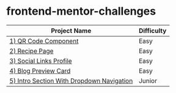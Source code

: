 # frontend-mentor-challenges

| Project Name                                                                                                             | Difficulty |
| ------------------------------------------------------------------------------------------------------------------------ | ---------- |
| [1) QR Code Component](https://beautiful-taffy-1baac0.netlify.app/)                                                      | Easy       |
| [2) Recipe Page](https://tangerine-pavlova-e98c41.netlify.app/)                                                          | Easy       |
| [3) Social Links Profile](https://66d5ace4d92965094457092e--fastidious-stroopwafel-1ef3c2.netlify.app/)                  | Easy       |
| [4) Blog Preview Card](https://66d5c63cdfc56612299f8973--zingy-hummingbird-dcf0ed.netlify.app/)                          | Easy       |
| [5) Intro Section With Dropdown Navigation](https://66d6b0cd668125cca112df24--fastidious-frangipane-9ee417.netlify.app/) | Junior     |
